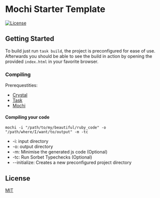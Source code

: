 # Mochi Starter Template

[![License](https://img.shields.io/badge/license-MIT-green?labelColor=gray)](LICENSE.md)

## Getting Started

To build just run `task build`, the project is preconfigured for ease of use. 
Afterwards you should be able to see the build in action by opening the provided `index.html` in your favorite browser.

### Compiling

Prerequestities:
* [Crystal](https://crystal-lang.org) 
* [Task](https://taskfile.dev) 
* [Mochi](http://github.com/yampug/mochi)

#### Compiling your code
```
mochi -i "/path/to/my/beautiful/ruby_code" -o "/path/where/I/want/to/output" -m -tc
```

* -i: input directory
* -o: output directory
* -m: Minimise the generated js code (Optional) 
* -tc: Run Sorbet Typechecks (Optional) 
* --initialize: Creates a new preconfigured project directory 


## License

[MIT](LICENSE.md)
